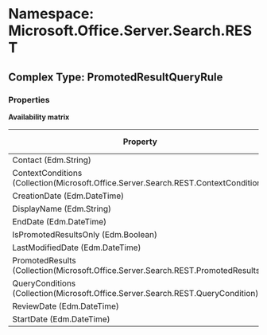 # Namespace: Microsoft.Office.Server.Search.REST

## Complex Type: PromotedResultQueryRule

### Properties

**Availability matrix**

Property | SPO | SP 2019 | SP 2016 | SP 2013
----------|:---:|:-------:|:-------:|:-------
Contact (Edm.String) | ✅ | ✅ | ❌ | ❌
ContextConditions (Collection(Microsoft.Office.Server.Search.REST.ContextCondition)) | ✅ | ✅ | ❌ | ❌
CreationDate (Edm.DateTime) | ✅ | ✅ | ❌ | ❌
DisplayName (Edm.String) | ✅ | ✅ | ❌ | ❌
EndDate (Edm.DateTime) | ✅ | ✅ | ❌ | ❌
IsPromotedResultsOnly (Edm.Boolean) | ✅ | ✅ | ❌ | ❌
LastModifiedDate (Edm.DateTime) | ✅ | ✅ | ❌ | ❌
PromotedResults (Collection(Microsoft.Office.Server.Search.REST.PromotedResults)) | ✅ | ✅ | ❌ | ❌
QueryConditions (Collection(Microsoft.Office.Server.Search.REST.QueryCondition)) | ✅ | ✅ | ❌ | ❌
ReviewDate (Edm.DateTime) | ✅ | ✅ | ❌ | ❌
StartDate (Edm.DateTime) | ✅ | ✅ | ❌ | ❌